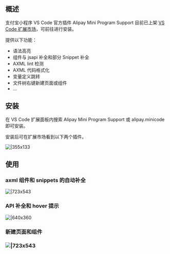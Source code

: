 ## 概述

支付宝小程序 VS Code 官方插件 Alipay Mini Program Support 目前已上架 [VS Code 扩展市场](https://marketplace.visualstudio.com/items?itemName=alipay.minicode)，可前往进行安装。

提供以下功能：

- 语法高亮
- 组件与 jsapi 补全和部分 Snippet 补全
- AXML lint 检测
- AXML 代码格式化
- 变量定义跳转
- 文件树右键新建页面或组件
- ...

## 安装

在 VS Code 扩展面板内搜索 Alipay Mini Program Support 或 alipay.minicode 即可安装。

安装后可在扩展市场看到以下两个插件。

![|355x133](https://cdn.nlark.com/yuque/0/2022/png/179989/1648438000826-1d4e86fd-415f-4da2-9a04-a291460a9b2c.png)

## 使用

### axml 组件和 snippets 的自动补全

![|723x543](https://gw.alipayobjects.com/mdn/rms_b84a32/afts/img/A*iGQ4QqJA1iQAAAAAAAAAAAAAARQnAQ#align=left&display=inline&height=1532&margin=%5Bobject%20Object%5D&originHeight=1532&originWidth=2040&status=done&style=none&width=2040)

### API 补全和 hover 提示

![|640x360](https://gw.alipayobjects.com/mdn/rms_d70b9b/afts/img/A*We7nQ4gnx_EAAAAAAAAAAABkARQnAQ#align=left&display=inline&height=360&margin=%5Bobject%20Object%5D&originHeight=360&originWidth=640&status=done&style=none&width=640)

### 新建页面和组件

### ![|723x543](https://gw.alipayobjects.com/mdn/rms_b84a32/afts/img/A*f3sDTY2qNBIAAAAAAAAAAAAAARQnAQ#align=left&display=inline&height=1532&margin=%5Bobject%20Object%5D&originHeight=1532&originWidth=2040&status=done&style=none&width=2040)
